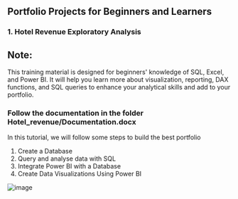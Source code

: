 ## Portfolio Projects for Beginners and Learners

### 1. Hotel Revenue Exploratory Analysis
## Note: 
This training material is designed for beginners' knowledge of SQL, Excel, and Power BI. It will help you learn more about visualization, reporting, DAX functions, and SQL queries to enhance your analytical skills and add to your portfolio.

### 

   ### Follow the documentation in the folder Hotel_revenue/Documentation.docx
   In this tutorial, we will follow some steps to build the best portfolio
   1.	Create a Database
   2.	Query and analyse data with SQL
   3.	Integrate Power BI with a Database
   4.	Create Data Visualizations Using Power BI

![image](https://github.com/user-attachments/assets/bd516187-5319-40f9-9f1a-f990a088be0b)

